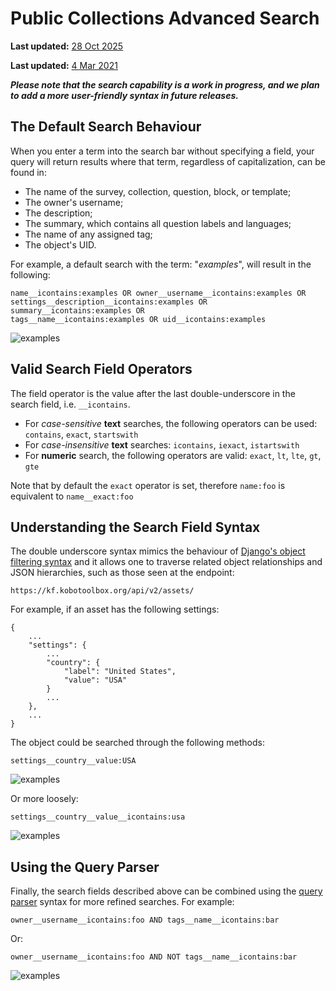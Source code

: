 # Public Collections Advanced Search
**Last updated:** <a href="https://github.com/kobotoolbox/docs/blob/01270a828ec846731411368326ba58114adda98e/source/public_collections_advanced_search.md" class="reference">28 Oct 2025</a>


**Last updated:**
<a href="https://github.com/kobotoolbox/docs/blob/a6ae76d4d566c1139914f03ba8452fdbf122cf11/source/public_collections_advanced_search.md" class="reference">4
Mar 2021</a>

**_Please note that the search capability is a work in progress, and we plan to
add a more user-friendly syntax in future releases._**

## The Default Search Behaviour

When you enter a term into the search bar without specifying a field, your query
will return results where that term, regardless of capitalization, can be found
in:

-   The name of the survey, collection, question, block, or template;
-   The owner's username;
-   The description;
-   The summary, which contains all question labels and languages;
-   The name of any assigned tag;
-   The object's UID.

For example, a default search with the term: "_examples_", will result in the
following:

```
name__icontains:examples OR owner__username__icontains:examples OR
settings__description__icontains:examples OR summary__icontains:examples OR
tags__name__icontains:examples OR uid__icontains:examples
```

![examples](/images/public_collections_advanced_search/advanced_search_1.png)

## Valid Search Field Operators

The field operator is the value after the last double-underscore in the search
field, i.e. `__icontains`.

-   For _case-sensitive_ **text** searches, the following operators can be used:
    `contains`, `exact`, `startswith`
-   For _case-insensitive_ **text** searches: `icontains`, `iexact`,
    `istartswith`
-   For **numeric** search, the following operators are valid: `exact`, `lt`,
    `lte`, `gt`, `gte`

Note that by default the `exact` operator is set, therefore `name:foo` is
equivalent to `name__exact:foo`

## Understanding the Search Field Syntax

The double underscore syntax mimics the behaviour of
[Django's object filtering syntax](https://docs.djangoproject.com/en/3.1/ref/contrib/admin/#django.contrib.admin.ModelAdmin.search_fields)
and it allows one to traverse related object relationships and JSON hierarchies,
such as those seen at the endpoint:

`https://kf.kobotoolbox.org/api/v2/assets/`

For example, if an asset has the following settings:

```
{
    ...
    "settings": {
        ...
        "country": {
            "label": "United States",
            "value": "USA"
        }
        ...
    },
    ...
}
```

The object could be searched through the following methods:

```
settings__country__value:USA
```

![examples](/images/public_collections_advanced_search/advanced_search_2.png)

Or more loosely:

```
settings__country__value__icontains:usa
```

![examples](/images/public_collections_advanced_search/advanced_search_3.png)

## Using the Query Parser

Finally, the search fields described above can be combined using the
[query parser](https://github.com/kobotoolbox/kpi#searching) syntax for more
refined searches. For example:

```
owner__username__icontains:foo AND tags__name__icontains:bar
```

Or:

```
owner__username__icontains:foo AND NOT tags__name__icontains:bar
```

![examples](/images/public_collections_advanced_search/advanced_search_4.png)
